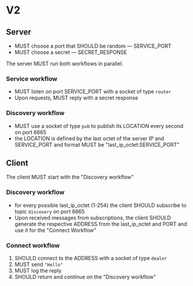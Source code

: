 # V2

## Server

* MUST choose a port that SHOULD be random — SERVICE_PORT
* MUST choose a secret — SECRET_RESPONSE

The server MUST run both workflows in parallel.

### Service workflow

* MUST listen on port SERVICE_PORT with a socket of type `router`
* Upon requests, MUST reply with a secret response

### Discovery workflow

* MUST use a socket of type `pub` to publish its LOCATION every second on port 6665
* the LOCATION is defined by the last octet of the server IP and SERVICE_PORT and format MUST be "last_ip_octet:SERVICE_PORT"


## Client

The client MUST start with the "Discovery workflow"

### Discovery workflow

* for every possible last_ip_octet (1-254) the client SHOULD subscribe to topic `discovery` on port 6665
* Upon received messages from subscriptions, the client SHOULD generate the respective ADDRESS from the last_ip_octet and PORT and use it for the "Connect Workflow"

### Connect workflow

1. SHOULD connect to the ADDRESS with a socket of type `dealer`
2. MUST send `"Hello"`
3. MUST log the reply
4. SHOULD return and continue on the "Discovery workflow"
